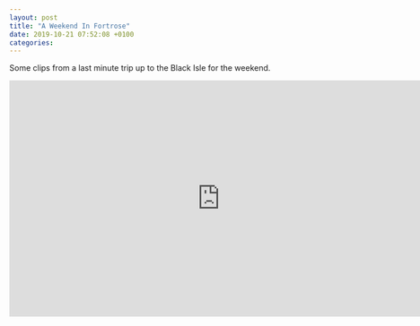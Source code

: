 ```yaml
---
layout: post
title: "A Weekend In Fortrose"
date: 2019-10-21 07:52:08 +0100
categories:
---
```


Some clips from a last minute trip up to the Black Isle for the weekend.

<iframe id="ytplayer" type="text/html" width="750" height="422" src="https://www.youtube.com/embed/7sal7JGS2MA?modestBranding=1" frameborder="0"></i frame>